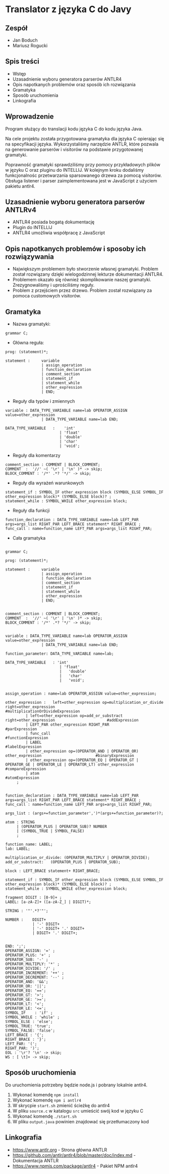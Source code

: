 # Translator z języka C do Javy

## Zespół
- Jan Boduch
- Mariusz Rogucki

## Spis treści
- Wstęp
- Uzasadnienie wyboru generatora parserów ANTLR4
- Opis napotkanych problemów oraz sposób ich rozwiązania
- Gramatyka
- Sposób uruchomienia
- Linkografia

## Wprowadzenie
Program służący do translacji kodu języka C do kodu języka Java.

Na cele projektu została przygotowana gramatyka dla języka C opierając się na specyfikacji języka. Wykorzystaliśmy narzędzie ANTLR, które pozwala na generowanie parserów i visitorów na podstawie przygotowanej gramatyki. 

Poprawność gramatyki sprawdziliśmy przy pomocy przykładowych plików w języku C oraz pluginu do INTELLIJ. W kolejnym kroku dodaliśmy funkcjonalnośc przetwarzania sparsowanego drzewa za pomocą visitorów. Obsługa listener i parser zaimplementowana jest w JavaScript z użyciem pakietu antlr4.
 
## Uzasadnienie wyboru generatora parserów ANTLRv4
- ANTLR4 posiada bogatą dokumentację
- Plugin do INTELLIJ
- ANTLR4 umożliwia współpracę z JavaScript

## Opis napotkanych problemów i sposoby ich rozwiązywania
- Największym problemem było stworzenie własnej gramatyki. Problem został rozwiązany dzięki wielogodzinnej lekturze dokumentacji ANTLR4.
- Problemem okazało się również skomplikowanie naszej gramatyki. Zrezygnowaliśmy i uprościliśmy reguły. 
- Problem z przejściem przez drzewo. Problem został rozwiązany za pomoca customowych visitorów.

## Gramatyka

- Nazwa gramatyki:

```
grammar C;
```

- Główna reguła:

```
prog: (statement)*;

statement :     variable
                | assign_operation
                | function_declaration
                | comment_section
                | statement_if
                | statement_while
                | other_expression
                | END;
```

- Reguły dla typów i zmiennych

```
variable : DATA_TYPE_VARIABLE name=lab OPERATOR_ASSIGN value=other_expression
				| DATA_TYPE_VARIABLE name=lab END;

DATA_TYPE_VARIABLE   :    'int'
						| 'float'
						| 'double'
						| 'char'
						| 'void';
```

- Reguły dla komentarzy

```
comment_section : COMMENT | BLOCK_COMMENT;
COMMENT  :  '//' ~( '\r' | '\n' )* -> skip;
BLOCK_COMMENT : '/*' .*? '*/' -> skip;
```

- Reguły dla wyrażeń warunkowych

```
statement_if : SYMBOL_IF other_expression block (SYMBOL_ELSE SYMBOL_IF other_expression block)* (SYMBOL_ELSE block)? ;
statement_while : SYMBOL_WHILE other_expression block;
```

- Reguły dla funkcji

```
function_declaration : DATA_TYPE_VARIABLE name=lab LEFT_PAR args=args_list RIGHT_PAR LEFT_BRACE statement* RIGHT_BRACE ;
func_call : name=function_name LEFT_PAR args=args_list RIGHT_PAR;
```

- Cała gramatyka

```

grammar C;

prog: (statement)*;

statement :     variable
                | assign_operation
                | function_declaration
                | comment_section
                | statement_if
                | statement_while
                | other_expression
                | END;


comment_section : COMMENT | BLOCK_COMMENT;
COMMENT  :  '//' ~( '\r' | '\n' )* -> skip;
BLOCK_COMMENT : '/*' .*? '*/' -> skip;


variable : DATA_TYPE_VARIABLE name=lab OPERATOR_ASSIGN value=other_expression
				| DATA_TYPE_VARIABLE name=lab END;

function_parameter: DATA_TYPE_VARIABLE name=lab;

DATA_TYPE_VARIABLE   : 'int'
						| 'float'
						|	'double'
						|	'char'
						|	'void';


assign_operation : name=lab OPERATOR_ASSIGN value=other_expression;

other_expression : 	 left=other_expression op=multiplication_or_divide right=other_expression                     #multiplicationOrDivideExpression
	     | left=other_expression op=add_or_substract right=other_expression                       #addExpression
	     | LEFT_PAR other_expression RIGHT_PAR                                     #parExpression
	     | func_call                                            #functionExpression
	     | LABEL                                                #labelExpression
	     | other_expression op=(OPERATOR_AND | OPERATOR_OR) other_expression                        #binaryExpression
	     | other_expression op=(OPERATOR_EQ | OPERATOR_GT | OPERATOR_GE | OPERATOR_LE | OPERATOR_LT) other_expression #compareExpression
	     | atom                                                 #atomExpression
     ;


function_declaration : DATA_TYPE_VARIABLE name=lab LEFT_PAR args=args_list RIGHT_PAR LEFT_BRACE statement* RIGHT_BRACE ;
func_call : name=function_name LEFT_PAR args=args_list RIGHT_PAR;

args_list : (args+=function_parameter',')*(args+=function_parameter)?;

atom : STRING
     | (OPERATOR_PLUS | OPERATOR_SUB)? NUMBER
     | (SYMBOL_TRUE | SYMBOL_FALSE)
     ;

function_name: LABEL;
lab: LABEL;

multiplication_or_divide: (OPERATOR_MULTIPLY | OPERATOR_DIVIDE);
add_or_substract:   (OPERATOR_PLUS | OPERATOR_SUB);

block : LEFT_BRACE statement+ RIGHT_BRACE;

statement_if : SYMBOL_IF other_expression block (SYMBOL_ELSE SYMBOL_IF other_expression block)* (SYMBOL_ELSE block)? ;
statement_while : SYMBOL_WHILE other_expression block;

fragment DIGIT : [0-9]+ ;
LABEL: [a-zA-Z]+ ([a-zA-Z_] | DIGIT)*;

STRING : '"'.*?'"';

NUMBER : 	DIGIT+
            | '-' DIGIT+
            | '-' DIGIT+ '.' DIGIT+
            | DIGIT+ '.' DIGIT+;


END: ';';
OPERATOR_ASSIGN: '=' ;
OPERATOR_PLUS: '+' ;
OPERATOR_SUB: '-' ;
OPERATOR_MULTIPLY: '*' ;
OPERATOR_DIVIDE: '/' ;
OPERATOR_INCREMENT: '++' ;
OPERATOR_DECREMENT: '--' ;
OPERATOR_AND: '&&';
OPERATOR_OR: '||';
OPERATOR_EQ: '==';
OPERATOR_GT: '>';
OPERATOR_GE: '>=';
OPERATOR_LT: '<';
OPERATOR_LE: '<=';
SYMBOL_IF    : 'if' ;
SYMBOL_WHILE : 'while' ;
SYMBOL_ELSE : 'else';
SYMBOL_TRUE: 'true';
SYMBOL_FALSE: 'false';
LEFT_BRACE : '{';
RIGHT_BRACE : '}';
LEFT_PAR: '(';
RIGHT_PAR: ')';
EOL : '\r'? '\n' -> skip;
WS : [ \t]+ -> skip;
```

## Sposób uruchomienia

Do uruchomienia potrzebny będzie node.js i pobrany lokalnie antlr4.

1. Wykonać komendę `npm install`
2. Wykonać komendę `npm i antlr4`
3. W skrycpie `start.sh` zmienić ścieżkę do antlr4
4. W pliku `source.c` w katalogu `src` umieścić swój kod w języku C
5. Wykonać komendę `./start.sh`
6. W pliku `output.java` powinien znajdować się przetłumaczony kod

## Linkografia
- https://www.antlr.org - Strona główna ANTLR
- https://github.com/antlr/antlr4/blob/master/doc/index.md - Dokumentacja ANTLR
- https://www.npmjs.com/package/antlr4 - Pakiet NPM antlr4